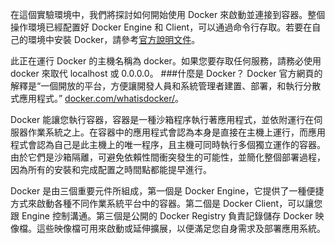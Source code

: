 在這個實驗環境中，我們將探討如何開始使用 Docker 來啟動並連接到容器。整個操作環境已經配置好 Docker Engine 和 Client，可以通過命令行存取。若要在自己的環境中安裝 Docker，請參考[官方說明文件](https://docs.docker.com/installation/)。

此正在運行 Docker 的主機名稱為 docker。如果您要存取任何服務，請務必使用 docker 來取代 localhost 或 0.0.0.0。
###什麼是 Docker？
Docker 官方網頁的解釋是“一個開放的平台，方便讓開發人員和系統管理者建置、部署，和執行分散式應用程式。” [docker.com/whatisdocker/](https://www.docker.com/whatisdocker/)。

Docker 能讓您執行容器，容器是一種沙箱程序執行著應用程式，並依附運行在伺服器作業系統之上。在容器中的應用程式會認為本身是直接在主機上運行，而應用程式會認為自己是此主機上的唯一程序，且主機可同時執行多個獨立運作的容器。由於它們是沙箱隔離，可避免依賴性間衝突發生的可能性，並簡化整個部署過程，因為所有的安裝和完成配置之時間點都能提早進行。 
 
Docker 是由三個重要元件所組成，第一個是 Docker Engine，它提供了一種便捷方式來啟動各種不同作業系統平台中的容器。第二個是 Docker Client，可以讓您跟 Engine 控制溝通。第三個是公開的 Docker Registry 負責記錄儲存 Docker 映像檔。這些映像檔可用來啟動或延伸擴展，以便滿足您自身需求及部署應用系統。
